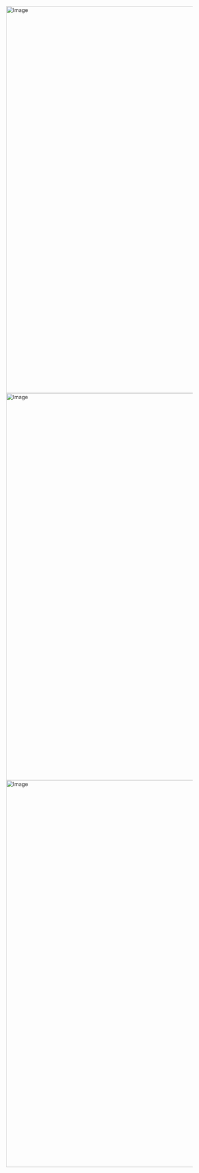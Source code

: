 
<img width="1920" height="1041" alt="Image" src="https://github.com/user-attachments/assets/bb108af3-09f3-415f-9d72-4a1c2214136f" />
<img width="1920" height="1041" alt="Image" src="https://github.com/user-attachments/assets/6eab2139-189b-43f2-a159-29899f3c496e" />
<img width="1920" height="1041" alt="Image" src="https://github.com/user-attachments/assets/6b65eda9-af9c-4dbb-9142-b6040a2a502d" />
